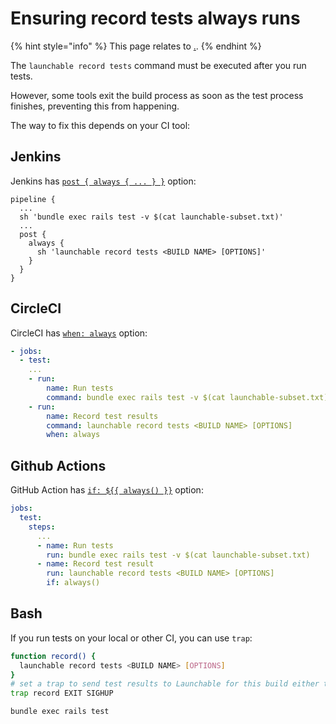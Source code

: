 # Ensuring record tests always runs

{% hint style="info" %}
This page relates to [.](./ "mention").
{% endhint %}

The `launchable record tests` command must be executed after you run tests.

However, some tools exit the build process as soon as the test process finishes, preventing this from happening.

The way to fix this depends on your CI tool:

## Jenkins

Jenkins has [`post { always { ... } }`](https://www.jenkins.io/doc/book/pipeline/syntax/#post) option:

```
pipeline {
  ...
  sh 'bundle exec rails test -v $(cat launchable-subset.txt)'
  ...
  post {
    always {
      sh 'launchable record tests <BUILD NAME> [OPTIONS]'
    }
  }
}
```

## CircleCI

CircleCI has [`when: always`](https://circleci.com/docs/2.0/configuration-reference/#the-when-attribute) option:

```yaml
- jobs:
  - test:
    ...
    - run:
        name: Run tests
        command: bundle exec rails test -v $(cat launchable-subset.txt)
    - run:
        name: Record test results
        command: launchable record tests <BUILD NAME> [OPTIONS]
        when: always
```

## Github Actions

GitHub Action has [`if: ${{ always() }}`](https://docs.github.com/en/actions/reference/context-and-expression-syntax-for-github-actions#always) option:

```yaml
jobs:
  test:
    steps:
      ...
      - name: Run tests
        run: bundle exec rails test -v $(cat launchable-subset.txt)
      - name: Record test result
        run: launchable record tests <BUILD NAME> [OPTIONS]
        if: always()
```

## Bash

If you run tests on your local or other CI, you can use `trap`:

```bash
function record() {
  launchable record tests <BUILD NAME> [OPTIONS]
}
# set a trap to send test results to Launchable for this build either tests succeed/fail
trap record EXIT SIGHUP

bundle exec rails test
```
